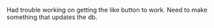 Had trouble working on getting the like button to work. Need to make something that updates the db.
